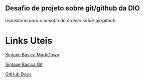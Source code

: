 ## Desafio de projeto sobre git/github da DIO
 *repositorio para o desafio de projeto sobre git/github* 


# Links Uteis

[Sintaxe Basica MarkDown](https://www.markdownguide.org/basic-syntax/)

[Sintaxe Basica Git](http://git-scm.com/docs/git#_git_commands)

[GitHub Docs](https://docs.github.com/en)
